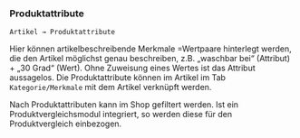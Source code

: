 ### Produktattribute

    Artikel → Produktattribute

Hier können artikelbeschreibende Merkmale =Wertpaare hinterlegt werden, die den Artikel möglichst genau beschreiben, z.B. „waschbar bei“ (Attribut) + „30 Grad“ (Wert). Ohne Zuweisung eines Wertes ist das Attribut aussagelos. Die Produktattribute können im Artikel im Tab `Kategorie/Merkmale` mit dem Artikel verknüpft werden.

Nach Produktattributen kann im Shop gefiltert werden. Ist ein Produktvergleichsmodul integriert, so werden diese für den Produktvergleich einbezogen.